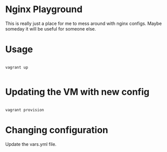 # Nginx Playground

This is really just a place for me to mess around with nginx configs. Maybe someday it will be useful for someone else. 


# Usage

```
 
vagrant up


```

# Updating the VM with new config


```

vagrant provision

```

# Changing configuration

Update the vars.yml file.
